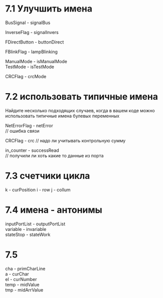# 7.1 Улучшить имена

BusSignal - signalBus  

InverseFlag - signalInvers  

FDirectButton - buttonDirect  

FBlinkFlag - lampBlinking  

ManualMode - isManualMode  
TestMode - isTestMode

CRCFlag - crcMode

# 7.2  использовать типичные имена
Найдите несколько подходящих случаев, когда в вашем коде можно использовать типичные имена булевых переменных  

NetErrorFlag - netError  
// ошибка связи

CRCFlag - crc
// надо ли учитывать контрольную сумму

 in_counter - successRead  
 // получили ли хоть какие то данные из порта
 
# 7.3 счетчики цикла

k - curPosition
i - row
j - collum

# 7.4 имена - антонимы
 inputPortList - outputPortList  
 variable - invariable  
 stateStop - stateWork  

 # 7.5
 cha -  primCharLine    
 a   - curChar  
 el  - сurNumber  
 temp - midValue  
 tmp -  midArrValue  
 
 
 
 
